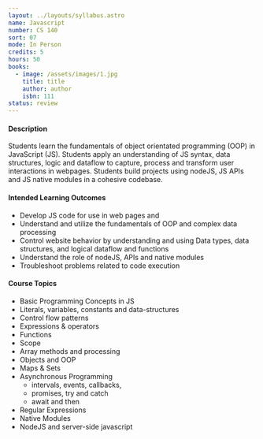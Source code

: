 ```yaml
---
layout: ../layouts/syllabus.astro
name: Javascript
number: CS 140
sort: 07
mode: In Person
credits: 5
hours: 50
books:
  - image: /assets/images/1.jpg
    title: title
    author: author
    isbn: 111
status: review
---
```

<!-- Edited Description and Outcomes for brevity, to make it more succinct and remove some redundancies... Reduced topics to concepts.  Grismer, what did I miss?  -->

#### Description
Students learn the fundamentals of object orientated programming (OOP) in JavaScript (JS). Students apply an understanding of JS syntax, data structures, logic and dataflow to capture, process and transform user interactions in webpages. Students build projects using nodeJS, JS APIs and JS native modules in a cohesive codebase.

#### Intended Learning Outcomes
- Develop JS code for use in web pages and
- Understand and utilize the fundamentals of OOP and complex data processing
- Control website behavior by understanding and using Data types, data structures, and logical dataflow and  functions
- Understand the role of nodeJS, APIs and native modules
- Troubleshoot problems related to code execution

#### Course Topics
- Basic Programming Concepts in JS
- Literals, variables, constants and data-structures
- Control flow patterns
- Expressions & operators
- Functions
- Scope
- Array methods and processing
- Objects and OOP
- Maps & Sets
- Asynchronous Programming
  - intervals, events, callbacks,
  - promises, try and catch
  - await and then
- Regular Expressions
- Native Modules
- NodeJS and server-side javascript